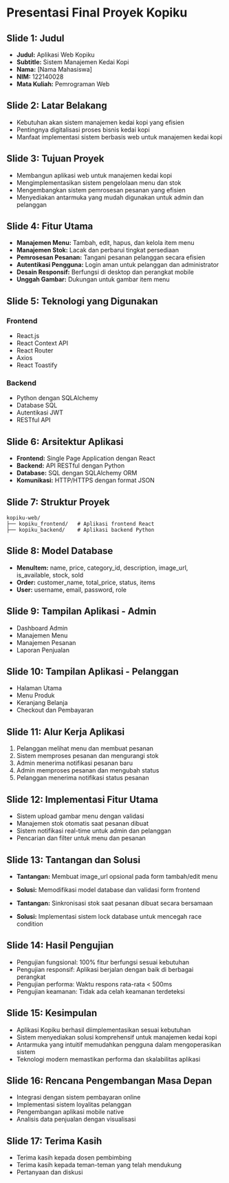 # Presentasi Final Proyek Kopiku

## Slide 1: Judul
- **Judul:** Aplikasi Web Kopiku
- **Subtitle:** Sistem Manajemen Kedai Kopi
- **Nama:** [Nama Mahasiswa]
- **NIM:** 122140028
- **Mata Kuliah:** Pemrograman Web

## Slide 2: Latar Belakang
- Kebutuhan akan sistem manajemen kedai kopi yang efisien
- Pentingnya digitalisasi proses bisnis kedai kopi
- Manfaat implementasi sistem berbasis web untuk manajemen kedai kopi

## Slide 3: Tujuan Proyek
- Membangun aplikasi web untuk manajemen kedai kopi
- Mengimplementasikan sistem pengelolaan menu dan stok
- Mengembangkan sistem pemrosesan pesanan yang efisien
- Menyediakan antarmuka yang mudah digunakan untuk admin dan pelanggan

## Slide 4: Fitur Utama
- **Manajemen Menu:** Tambah, edit, hapus, dan kelola item menu
- **Manajemen Stok:** Lacak dan perbarui tingkat persediaan
- **Pemrosesan Pesanan:** Tangani pesanan pelanggan secara efisien
- **Autentikasi Pengguna:** Login aman untuk pelanggan dan administrator
- **Desain Responsif:** Berfungsi di desktop dan perangkat mobile
- **Unggah Gambar:** Dukungan untuk gambar item menu

## Slide 5: Teknologi yang Digunakan
### Frontend
- React.js
- React Context API
- React Router
- Axios
- React Toastify

### Backend
- Python dengan SQLAlchemy
- Database SQL
- Autentikasi JWT
- RESTful API

## Slide 6: Arsitektur Aplikasi
- **Frontend:** Single Page Application dengan React
- **Backend:** API RESTful dengan Python
- **Database:** SQL dengan SQLAlchemy ORM
- **Komunikasi:** HTTP/HTTPS dengan format JSON

## Slide 7: Struktur Proyek
```
kopiku-web/
├── kopiku_frontend/   # Aplikasi frontend React
├── kopiku_backend/    # Aplikasi backend Python
```

## Slide 8: Model Database
- **MenuItem:** name, price, category_id, description, image_url, is_available, stock, sold
- **Order:** customer_name, total_price, status, items
- **User:** username, email, password, role

## Slide 9: Tampilan Aplikasi - Admin
- Dashboard Admin
- Manajemen Menu
- Manajemen Pesanan
- Laporan Penjualan

## Slide 10: Tampilan Aplikasi - Pelanggan
- Halaman Utama
- Menu Produk
- Keranjang Belanja
- Checkout dan Pembayaran

## Slide 11: Alur Kerja Aplikasi
1. Pelanggan melihat menu dan membuat pesanan
2. Sistem memproses pesanan dan mengurangi stok
3. Admin menerima notifikasi pesanan baru
4. Admin memproses pesanan dan mengubah status
5. Pelanggan menerima notifikasi status pesanan

## Slide 12: Implementasi Fitur Utama
- Sistem upload gambar menu dengan validasi
- Manajemen stok otomatis saat pesanan dibuat
- Sistem notifikasi real-time untuk admin dan pelanggan
- Pencarian dan filter untuk menu dan pesanan

## Slide 13: Tantangan dan Solusi
- **Tantangan:** Membuat image_url opsional pada form tambah/edit menu
- **Solusi:** Memodifikasi model database dan validasi form frontend

- **Tantangan:** Sinkronisasi stok saat pesanan dibuat secara bersamaan
- **Solusi:** Implementasi sistem lock database untuk mencegah race condition

## Slide 14: Hasil Pengujian
- Pengujian fungsional: 100% fitur berfungsi sesuai kebutuhan
- Pengujian responsif: Aplikasi berjalan dengan baik di berbagai perangkat
- Pengujian performa: Waktu respons rata-rata < 500ms
- Pengujian keamanan: Tidak ada celah keamanan terdeteksi

## Slide 15: Kesimpulan
- Aplikasi Kopiku berhasil diimplementasikan sesuai kebutuhan
- Sistem menyediakan solusi komprehensif untuk manajemen kedai kopi
- Antarmuka yang intuitif memudahkan pengguna dalam mengoperasikan sistem
- Teknologi modern memastikan performa dan skalabilitas aplikasi

## Slide 16: Rencana Pengembangan Masa Depan
- Integrasi dengan sistem pembayaran online
- Implementasi sistem loyalitas pelanggan
- Pengembangan aplikasi mobile native
- Analisis data penjualan dengan visualisasi

## Slide 17: Terima Kasih
- Terima kasih kepada dosen pembimbing
- Terima kasih kepada teman-teman yang telah mendukung
- Pertanyaan dan diskusi
